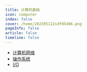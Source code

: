 ```yaml
---
title: 计算机基础
icon: computer
index: false
cover: /home/202305122sdf05406.png
pageInfo: false
article: false
timeline: false
---
```

- <HopeIcon icon="net"/> [计算机网络](1net.md)
- <HopeIcon icon="os"/> [操作系统](2os.md)
- <HopeIcon icon="io"/> [I/O](3io.md)

